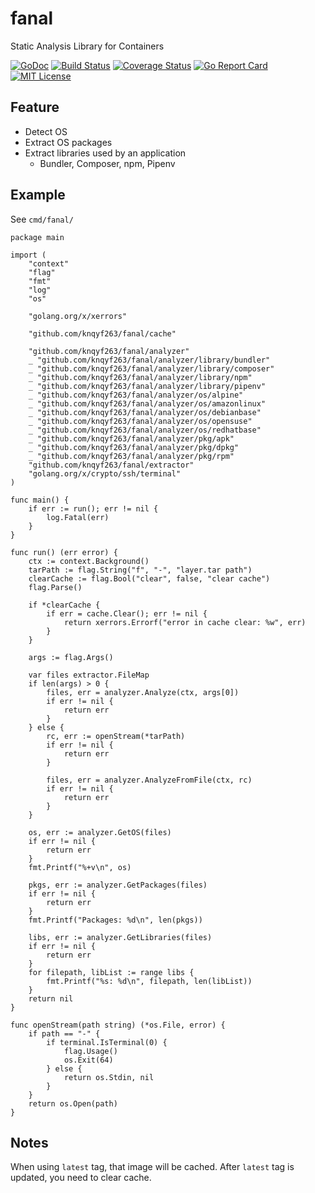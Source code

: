 # fanal
Static Analysis Library for Containers

[![GoDoc](https://godoc.org/github.com/knqyf263/fanal?status.svg)](https://godoc.org/github.com/knqyf263/fanal)
[![Build Status](https://travis-ci.org/knqyf263/fanal.svg?branch=master)](https://travis-ci.org/knqyf263/fanal)
[![Coverage Status](https://coveralls.io/repos/github/knqyf263/fanal/badge.svg?branch=master)](https://coveralls.io/github/knqyf263/fanal?branch=master)
[![Go Report Card](https://goreportcard.com/badge/github.com/knqyf263/fanal)](https://goreportcard.com/report/github.com/knqyf263/fanal)
[![MIT License](http://img.shields.io/badge/license-MIT-blue.svg?style=flat)](https://github.com/knqyf263/fanal/blob/master/LICENSE)

## Feature
- Detect OS
- Extract OS packages
- Extract libraries used by an application
  - Bundler, Composer, npm, Pipenv

## Example
See `cmd/fanal/`

```
package main

import (
	"context"
	"flag"
	"fmt"
	"log"
	"os"

	"golang.org/x/xerrors"

	"github.com/knqyf263/fanal/cache"

	"github.com/knqyf263/fanal/analyzer"
	_ "github.com/knqyf263/fanal/analyzer/library/bundler"
	_ "github.com/knqyf263/fanal/analyzer/library/composer"
	_ "github.com/knqyf263/fanal/analyzer/library/npm"
	_ "github.com/knqyf263/fanal/analyzer/library/pipenv"
	_ "github.com/knqyf263/fanal/analyzer/os/alpine"
	_ "github.com/knqyf263/fanal/analyzer/os/amazonlinux"
	_ "github.com/knqyf263/fanal/analyzer/os/debianbase"
	_ "github.com/knqyf263/fanal/analyzer/os/opensuse"
	_ "github.com/knqyf263/fanal/analyzer/os/redhatbase"
	_ "github.com/knqyf263/fanal/analyzer/pkg/apk"
	_ "github.com/knqyf263/fanal/analyzer/pkg/dpkg"
	_ "github.com/knqyf263/fanal/analyzer/pkg/rpm"
	"github.com/knqyf263/fanal/extractor"
	"golang.org/x/crypto/ssh/terminal"
)

func main() {
	if err := run(); err != nil {
		log.Fatal(err)
	}
}

func run() (err error) {
	ctx := context.Background()
	tarPath := flag.String("f", "-", "layer.tar path")
	clearCache := flag.Bool("clear", false, "clear cache")
	flag.Parse()

	if *clearCache {
		if err = cache.Clear(); err != nil {
			return xerrors.Errorf("error in cache clear: %w", err)
		}
	}

	args := flag.Args()

	var files extractor.FileMap
	if len(args) > 0 {
		files, err = analyzer.Analyze(ctx, args[0])
		if err != nil {
			return err
		}
	} else {
		rc, err := openStream(*tarPath)
		if err != nil {
			return err
		}

		files, err = analyzer.AnalyzeFromFile(ctx, rc)
		if err != nil {
			return err
		}
	}

	os, err := analyzer.GetOS(files)
	if err != nil {
		return err
	}
	fmt.Printf("%+v\n", os)

	pkgs, err := analyzer.GetPackages(files)
	if err != nil {
		return err
	}
	fmt.Printf("Packages: %d\n", len(pkgs))

	libs, err := analyzer.GetLibraries(files)
	if err != nil {
		return err
	}
	for filepath, libList := range libs {
		fmt.Printf("%s: %d\n", filepath, len(libList))
	}
	return nil
}

func openStream(path string) (*os.File, error) {
	if path == "-" {
		if terminal.IsTerminal(0) {
			flag.Usage()
			os.Exit(64)
		} else {
			return os.Stdin, nil
		}
	}
	return os.Open(path)
}

```


## Notes
When using `latest` tag, that image will be cached. After `latest` tag is updated, you need to clear cache.



